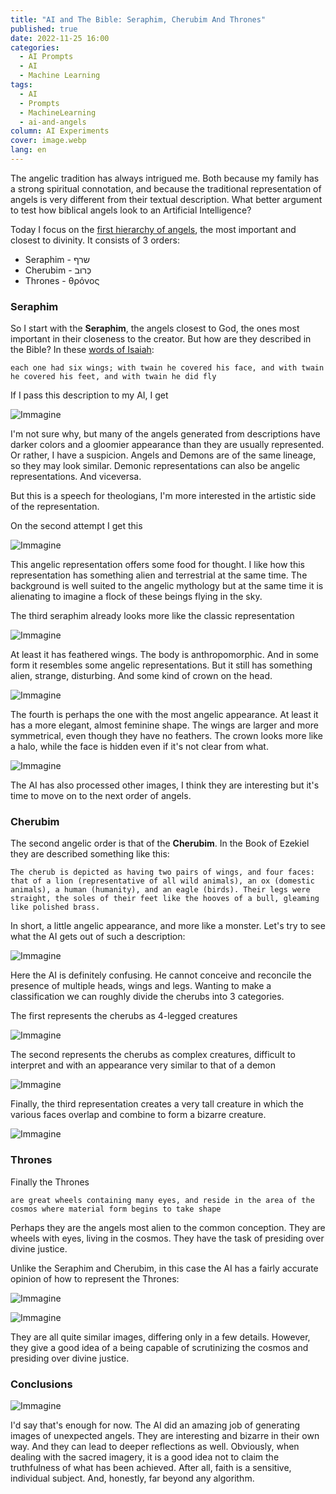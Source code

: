 ```yaml
---
title: "AI and The Bible: Seraphim, Cherubim And Thrones"
published: true
date: 2022-11-25 16:00
categories:
  - AI Prompts
  - AI
  - Machine Learning
tags:
  - AI
  - Prompts
  - MachineLearning
  - ai-and-angels
column: AI Experiments
cover: image.webp
lang: en
---
```

The angelic tradition has always intrigued me. Both because my family has a strong spiritual connotation, and because the traditional representation of angels is very different from their textual description. What better argument to test how biblical angels look to an Artificial Intelligence?

Today I focus on the [first hierarchy of angels](https://en.wikipedia.org/wiki/Hierarchy_of_angels), the most important and closest to divinity. It consists of 3 orders:

- Seraphim - שרף
- Cherubim - כְּרוּב
- Thrones - θρόνος

### Seraphim

So I start with the **Seraphim**, the angels closest to God, the ones most important in their closeness to the creator. But how are they described in the Bible? In these [words of Isaiah](<https://en.wikisource.org/wiki/Bible_(King_James)/Isaiah#6:1>):

```
each one had six wings; with twain he covered his face, and with twain he covered his feet, and with twain he did fly
```

If I pass this description to my AI, I get

![Immagine](./seraphim-1.webp)

I'm not sure why, but many of the angels generated from descriptions have darker colors and a gloomier appearance than they are usually represented. Or rather, I have a suspicion. Angels and Demons are of the same lineage, so they may look similar. Demonic representations can also be angelic representations. And viceversa.

But this is a speech for theologians, I'm more interested in the artistic side of the representation.

On the second attempt I get this

![Immagine](./seraphim-2.webp)

This angelic representation offers some food for thought. I like how this representation has something alien and terrestrial at the same time. The background is well suited to the angelic mythology but at the same time it is alienating to imagine a flock of these beings flying in the sky.

The third seraphim already looks more like the classic representation

![Immagine](./seraphim-3.webp)

At least it has feathered wings. The body is anthropomorphic. And in some form it resembles some angelic representations. But it still has something alien, strange, disturbing. And some kind of crown on the head.

![Immagine](./seraphim-4.webp)

The fourth is perhaps the one with the most angelic appearance. At least it has a more elegant, almost feminine shape. The wings are larger and more symmetrical, even though they have no feathers. The crown looks more like a halo, while the face is hidden even if it's not clear from what.

![Immagine](./seraphim.webp)

The AI has also processed other images, I think they are interesting but it's time to move on to the next order of angels.

### Cherubim

The second angelic order is that of the **Cherubim**. In the Book of Ezekiel they are described something like this:

```
The cherub is depicted as having two pairs of wings, and four faces: that of a lion (representative of all wild animals), an ox (domestic animals), a human (humanity), and an eagle (birds). Their legs were straight, the soles of their feet like the hooves of a bull, gleaming like polished brass.
```

In short, a little angelic appearance, and more like a monster. Let's try to see what the AI gets out of such a description:

![Immagine](./cherubim.webp)

Here the AI is definitely confusing. He cannot conceive and reconcile the presence of multiple heads, wings and legs. Wanting to make a classification we can roughly divide the cherubs into 3 categories.

The first represents the cherubs as 4-legged creatures

![Immagine](./cherubim-4-zampe.webp)

The second represents the cherubs as complex creatures, difficult to interpret and with an appearance very similar to that of a demon

![Immagine](./cherubim-deforme.webp)

Finally, the third representation creates a very tall creature in which the various faces overlap and combine to form a bizarre creature.

![Immagine](./cherubim-4-zampe.webp)

### Thrones

Finally the Thrones

```
are great wheels containing many eyes, and reside in the area of the cosmos where material form begins to take shape
```

Perhaps they are the angels most alien to the common conception. They are wheels with eyes, living in the cosmos. They have the task of presiding over divine justice.

Unlike the Seraphim and Cherubim, in this case the AI has a fairly accurate opinion of how to represent the Thrones:

![Immagine](./thrones-collage-2.webp)

![Immagine](./thrones-collage-1.webp)

They are all quite similar images, differing only in a few details. However, they give a good idea of a being capable of scrutinizing the cosmos and presiding over divine justice.

### Conclusions

![Immagine](./image.webp)

I'd say that's enough for now. The AI did an amazing job of generating images of unexpected angels. They are interesting and bizarre in their own way. And they can lead to deeper reflections as well. Obviously, when dealing with the sacred imagery, it is a good idea not to claim the truthfulness of what has been achieved. After all, faith is a sensitive, individual subject. And, honestly, far beyond any algorithm.
